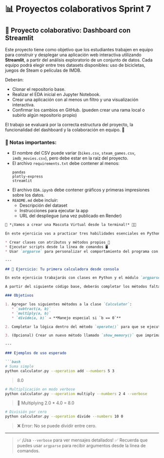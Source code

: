 # 📊 Proyectos colaborativos  Sprint 7


## 🎯 Proyecto colaborativo: Dashboard con Streamlit

Este proyecto tiene como objetivo que los estudiantes trabajen en equipo para construir y desplegar una aplicación web interactiva utilizando **Streamlit**, a partir del análisis exploratorio de un conjunto de datos. Cada equipo podrá elegir entre tres datasets disponibles: uso de bicicletas, juegos de Steam o películas de IMDB.  

Deberán:
* Clonar el repositorio base.
* Realizar el EDA inicial en Jupyter Notebook.
* Crear una aplicación con al menos un filtro y una visualización interactiva.
* Confirmar los cambios en GitHub. (pueden crear una rama local o subirlo algún repositorio propio)

El trabajo se evaluará por la correcta estructura del proyecto, la funcionalidad del dashboard y la colaboración en equipo. 🚀


### 📌 Notas importantes:

* El nombre del CSV puede variar (`bikes.csv`, `steam_games.csv`, `imdb_movies.csv`), pero debe estar en la raíz del proyecto.
* El archivo `requirements.txt` debe contener al menos:
  ```
  pandas
  plotly-express
  streamlit
  ```
* El archivo `EDA.ipynb` debe contener gráficos y primeras impresiones sobre los datos.
* `README.md` debe incluir:
  - Descripción del dataset
  - Instrucciones para ejecutar la app
  - URL del despliegue (una vez publicado en Render)


```markdown
🚀 *¡Vamos a crear una Mascota Virtual desde la terminal!* 🐶🐱

En este ejercicio vas a practicar tres habilidades esenciales en Python:

* Crear clases con atributos y métodos propios 🧱
* Ejecutar scripts desde la línea de comandos 🖥️
* Usar `argparse` para personalizar el comportamiento del programa con parámetros CLI ⚙️

---

## 🐍 Ejercicio: Tu primera calculadora desde consola

En este ejercicio trabajarás con clases en Python y el módulo `argparse` para construir una calculadora simple que puedas usar desde la terminal.

A partir del siguiente código base, deberás completar los métodos faltantes e implementar la lógica que permita ejecutar diferentes operaciones desde línea de comandos.

### Objetivos

1. Agregar los siguientes métodos a la clase `Calculator`:
   * `subtract(a, b)`
   * `multiply(a, b)`
   * `divide(a, b)` → **Manejo especial si `b == 0`**

2. Completar la lógica dentro del método `operate()` para que se ejecuten correctamente las nuevas operaciones según el argumento `--operation`.

3. (Opcional) Crear un nuevo método llamado `show_memory()` que imprima el último resultado guardado en el atributo `memory`.

---

### Ejemplos de uso esperado

```bash
# Suma simple
python calculator.py --operation add --numbers 5 3
```

> 8.0

```bash
# Multiplicación en modo verbose
python calculator.py --operation multiply --numbers 2 4 --verbose
```

> 🧮 Multiplying 2.0 * 4.0 = 8.0

```bash
# División por cero
python calculator.py --operation divide --numbers 10 0
```

> ❌ Error: No se puede dividir entre cero.

---

> ✅ ¡Usa `--verbose` para ver mensajes detallados!
> ✅ Recuerda que puedes usar `argparse` para recibir argumentos desde la línea de comandos.

